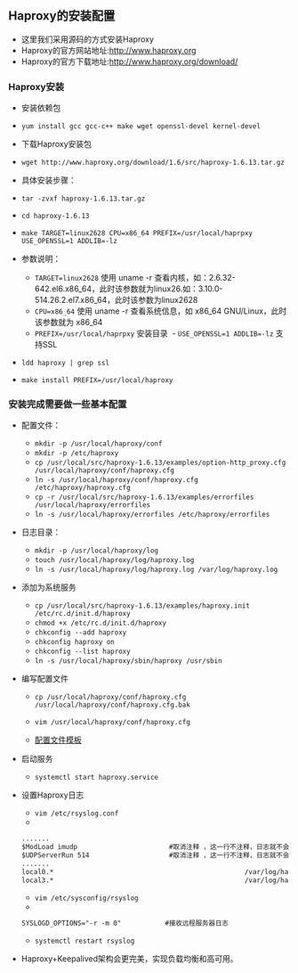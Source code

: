 ## Haproxy的安装配置
- 这里我们采用源码的方式安装Haproxy
- Haproxy的官方网站地址:<http://www.haproxy.org>
- Haproxy的官方下载地址:<http://www.haproxy.org/download/>

### Haproxy安装
- 安装依赖包
- `yum install gcc gcc-c++ make wget openssl-devel kernel-devel`

- 下载Haproxy安装包
- `wget http://www.haproxy.org/download/1.6/src/haproxy-1.6.13.tar.gz`
- 具体安装步骤：
- `tar -zvxf haproxy-1.6.13.tar.gz`
- `cd haproxy-1.6.13`
- `make TARGET=linux2628 CPU=x86_64 PREFIX=/usr/local/haprpxy USE_OPENSSL=1 ADDLIB=-lz`
- 参数说明：
  - `TARGET=linux2628` 使用 uname -r 查看内核，如：2.6.32-642.el6.x86_64，此时该参数就为linux26.如：3.10.0-514.26.2.el7.x86_64，此时该参数为linux2628
  - `CPU=x86_64` 使用 uname -r 查看系统信息，如 x86_64 GNU/Linux，此时该参数就为 x86_64
  - `PREFIX=/usr/local/haprpxy` 安装目录
  - `USE_OPENSSL=1 ADDLIB=-lz` 支持SSL
- `ldd haproxy | grep ssl`
- `make install PREFIX=/usr/local/haproxy`

### 安装完成需要做一些基本配置
- 配置文件：
  - `mkdir -p /usr/local/haproxy/conf`
  - `mkdir -p /etc/haproxy`
  - `cp /usr/local/src/haproxy-1.6.13/examples/option-http_proxy.cfg /usr/local/haproxy/conf/haproxy.cfg`
  - `ln -s /usr/local/haproxy/conf/haproxy.cfg /etc/haproxy/haproxy.cfg`
  - `cp -r /usr/local/src/haproxy-1.6.13/examples/errorfiles  /usr/local/haproxy/errorfiles`
  - `ln -s /usr/local/haproxy/errorfiles /etc/haproxy/errorfiles`

- 日志目录：
  - `mkdir -p /usr/local/haproxy/log`
  - `touch /usr/local/haproxy/log/haproxy.log`
  - `ln -s /usr/local/haproxy/log/haproxy.log /var/log/haproxy.log`

- 添加为系统服务
  - `cp /usr/local/src/haproxy-1.6.13/examples/haproxy.init /etc/rc.d/init.d/haproxy`
  - `chmod +x /etc/rc.d/init.d/haproxy`
  - `chkconfig --add haproxy`
  - `chkconfig haproxy on`
  - `chkconfig --list haproxy`
  - `ln -s /usr/local/haproxy/sbin/haproxy /usr/sbin`

- 编写配置文件
  - `cp /usr/local/haproxy/conf/haproxy.cfg /usr/local/haproxy/conf/haproxy.cfg.bak`
  - `vim /usr/local/haproxy/conf/haproxy.cfg`
  
  - [配置文件模板](haproxy.cfg.md)

- 启动服务
  - `systemctl start haproxy.service`

- 设置Haproxy日志
  - `vim /etc/rsyslog.conf`
  - 
  ``` xml
  .......
  $ModLoad imudp                       #取消注释 ，这一行不注释，日志就不会写
  $UDPServerRun 514                    #取消注释 ，这一行不注释，日志就不会写
  .......
  local0.*                                                /var/log/haproxy.log      #这一行可以没有，可以不用写
  local3.*                                                /var/log/haproxy.log      #这一行必须要写
  ```
  
  - `vim /etc/sysconfig/rsyslog`
  - 
  ``` xml
  SYSLOGD_OPTIONS="-r -m 0"           #接收远程服务器日志
  ```
  
  - `systemctl restart rsyslog`
- Haproxy+Keepalived架构会更完美，实现负载均衡和高可用。
